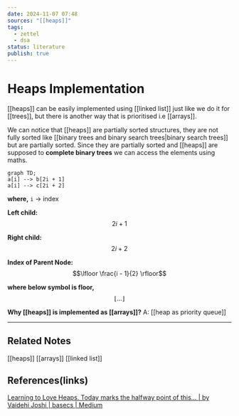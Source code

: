 ```yaml
---
date: 2024-11-07 07:48
sources: "[[heaps]]"
tags:
  - zettel
  - dsa
status: literature
publish: true
---
```

# Heaps Implementation

[[heaps]] can be easily implemented using [[linked list]] just like we do it for [[trees]], but there is another way that is prioritised i.e [[arrays]].

We can notice that [[heaps]] are partially sorted structures, they are not fully sorted like [[binary trees and binary search trees|binary search trees]] but are partially sorted. Since they are partially sorted and [[heaps]] are supposed to **complete binary trees** we can access the elements using maths.

```mermaid
graph TD;
a[i] --> b[2i + 1]
a[i] --> c[2i + 2]
```

**where,**
`i` -> index 

**Left child:**
$$2i + 1$$

**Right child:**
$$2i + 2$$

**Index of Parent Node:**
$$\lfloor \frac{i - 1}{2} \rfloor$$

**where below symbol is floor,**
$$\lfloor ...\rfloor$$

**Why [[heaps]] is implemented as [[arrays]]?**
A: [[heap as priority queue]]

---
## Related Notes
[[heaps]]
[[arrays]]
[[linked list]]

## References(links)
[Learning to Love Heaps. Today marks the halfway point of this… | by Vaidehi Joshi | basecs | Medium](https://medium.com/basecs/learning-to-love-heaps-cef2b273a238)